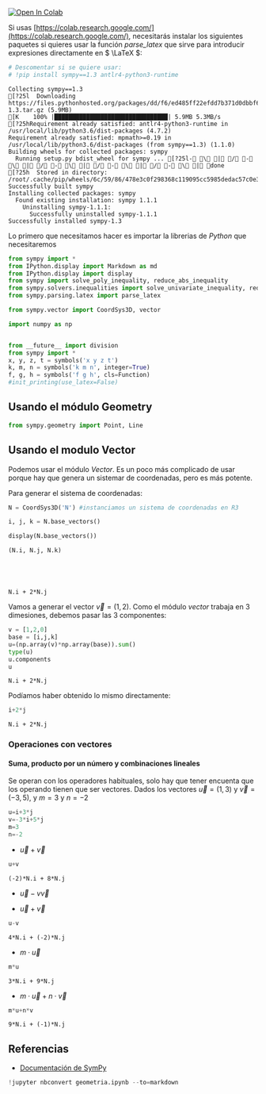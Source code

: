
<a href="https://colab.research.google.com/github/crdguez/aprendiendo_sympy/blob/master/geometria.ipynb" target="_parent"><img src="https://colab.research.google.com/assets/colab-badge.svg" alt="Open In Colab"/></a>

Si usas [https://colab.research.google.com/](https://colab.research.google.com/), necesitarás instalar los siguientes paquetes si quieres usar la función *parse_latex* que sirve para introducir expresiones directamente en $ \LaTeX $:


```python
# Descomentar si se quiere usar:
# !pip install sympy==1.3 antlr4-python3-runtime
```

    Collecting sympy==1.3
    [?25l  Downloading https://files.pythonhosted.org/packages/dd/f6/ed485ff22efdd7b371d0dbbf6d77ad61c3b3b7e0815a83c89cbb38ce35de/sympy-1.3.tar.gz (5.9MB)
    [K    100% |████████████████████████████████| 5.9MB 5.3MB/s 
    [?25hRequirement already satisfied: antlr4-python3-runtime in /usr/local/lib/python3.6/dist-packages (4.7.2)
    Requirement already satisfied: mpmath>=0.19 in /usr/local/lib/python3.6/dist-packages (from sympy==1.3) (1.1.0)
    Building wheels for collected packages: sympy
      Running setup.py bdist_wheel for sympy ... [?25l- \ | / - \ | / - \ | / - \ | / - \ | done
    [?25h  Stored in directory: /root/.cache/pip/wheels/6c/59/86/478e3c0f298368c119095cc5985dedac57c0e35a85c737f823
    Successfully built sympy
    Installing collected packages: sympy
      Found existing installation: sympy 1.1.1
        Uninstalling sympy-1.1.1:
          Successfully uninstalled sympy-1.1.1
    Successfully installed sympy-1.3


Lo primero que necesitamos hacer es importar la librerias de *Python* que necesitaremos


```python
from sympy import *
from IPython.display import Markdown as md
from IPython.display import display
from sympy import solve_poly_inequality, reduce_abs_inequality
from sympy.solvers.inequalities import solve_univariate_inequality, reduce_rational_inequalities
from sympy.parsing.latex import parse_latex

from sympy.vector import CoordSys3D, vector

import numpy as np


from __future__ import division
from sympy import *
x, y, z, t = symbols('x y z t')
k, m, n = symbols('k m n', integer=True)
f, g, h = symbols('f g h', cls=Function)
#init_printing(use_latex=False)
```

## Usando el módulo Geometry


```python
from sympy.geometry import Point, Line
```

## Usando el modulo Vector

Podemos usar el módulo *Vector*. Es un poco más complicado de usar porque hay que genera un sistemar de coordenadas, pero es más potente.

Para generar el sistema de coordenadas:


```python
N = CoordSys3D('N') #instanciamos un sistema de coordenadas en R3

i, j, k = N.base_vectors()

display(N.base_vectors())

```


    (N.i, N.j, N.k)





    N.i + 2*N.j



Vamos a generar el vector $\overrightarrow{v}=(1,2)$. Como el módulo *vector* trabaja en 3 dimesiones, debemos pasar las 3 componentes:


```python
v = [1,2,0]
base = [i,j,k]
u=(np.array(v)*np.array(base)).sum()
type(u)
u.components
u
```




    N.i + 2*N.j



Podíamos haber obtenido lo mismo directamente:


```python
i+2*j
```




    N.i + 2*N.j



### Operaciones con vectores

#### Suma, producto por un número y combinaciones lineales

Se operan con los operadores habituales, solo hay que tener encuenta que los operando tienen que ser vectores. 
Dados los vectores $\overrightarrow{u}=(1,3)$ y $\overrightarrow{v}=(-3,5)$, y $m=3$ y $n=-2$


```python
u=i+3*j
v=-3*i+5*j
m=3
n=-2
```

 *  $\overrightarrow{u}+\overrightarrow{v}$


```python
u+v
```




    (-2)*N.i + 8*N.j



 *  $\overrightarrow{u}-v\overrightarrow{v}$

 *  $\overrightarrow{u}+\overrightarrow{v}$


```python
u-v
```




    4*N.i + (-2)*N.j



 *  $m\cdot\overrightarrow{u}$


```python
m*u
```




    3*N.i + 9*N.j



 *  $m\cdot\overrightarrow{u}+n\cdot\overrightarrow{v}$


```python
m*u+n*v
```




    9*N.i + (-1)*N.j



## Referencias


 *   [Documentación de SymPy](https://docs.sympy.org/latest/index.html#)



```python
!jupyter nbconvert geometria.ipynb --to=markdown
```
